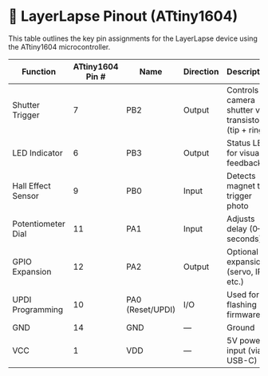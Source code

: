 # 📌 LayerLapse Pinout (ATtiny1604)

This table outlines the key pin assignments for the LayerLapse device using the ATtiny1604 microcontroller.

| Function              | ATtiny1604 Pin # | Name | Direction | Description                             |
|----------------------|------------------|------|-----------|-----------------------------------------|
| Shutter Trigger      | 7                | PB2  | Output    | Controls camera shutter via transistor (tip + ring) |
| LED Indicator        | 6                | PB3  | Output    | Status LED for visual feedback          |
| Hall Effect Sensor   | 9                | PB0  | Input     | Detects magnet to trigger photo         |
| Potentiometer Dial   | 11                | PA1  | Input     | Adjusts delay (0–5 seconds)             |
| GPIO Expansion       | 12                | PA2  | Output    | Optional expansion (servo, IR, etc.)    |
| UPDI Programming     | 10               | PA0 (Reset/UPDI)  | I/O       | Used for flashing firmware              |
| GND                  | 14                | GND  | —         | Ground                                   |
| VCC                  | 1                | VDD  | —         | 5V power input (via USB-C)              |

